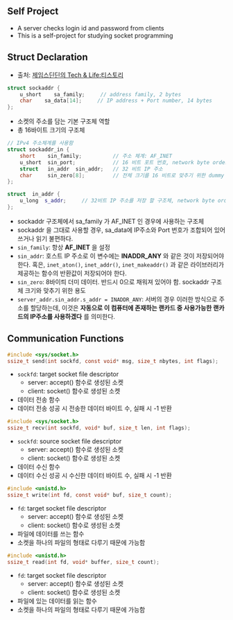 ## Self Project
- A server checks login id and password from clients
- This is a self-project for studying socket programming

## Struct Declaration

- 출처: [제임스딘딘의 Tech & Life:티스토리](https://techlog.gurucat.net/292)

```c++
struct sockaddr {
	u_short    sa_family;     // address family, 2 bytes
	char    sa_data[14];     // IP address + Port number, 14 bytes
};
```
- 소켓의 주소를 담는 기본 구조체 역할
- 총 16바이트 크기의 구조체

```c++
// IPv4 주소체계를 사용함
struct sockaddr_in {
	short    sin_family;          // 주소 체계: AF_INET
	u_short  sin_port;            // 16 비트 포트 번호, network byte order
	struct   in_addr  sin_addr;   // 32 비트 IP 주소
	char     sin_zero[8];         // 전체 크기를 16 비트로 맞추기 위한 dummy
};

struct  in_addr {
	u_long  s_addr;     // 32비트 IP 주소를 저장 할 구조체, network byte order
};

```
- sockaddr 구조체에서 sa_family 가 AF_INET 인 경우에 사용하는 구조체
- sockaddr 을 그대로 사용할 경우, sa_data에 IP주소와 Port 번호가 조합되어 있어 쓰거나 읽기 불편하다.
- `sin_family`: 항상 **AF_INET** 을 설정
- `sin_addr`: 호스트 IP 주소로 이 변수에는 **INADDR_ANY** 와 같은 것이 저장되어야 한다. 혹은, `inet_aton()`, `inet_addr()`, `inet_makeaddr()` 과 같은 라이브러리가 제공하는 함수의 반환값이 저장되어야 한다.
- `sin_zero`: 8바이틔 더미 데이터. 반드시 0으로 채워져 있어야 함. sockaddr 구조체 크기와 맞추기 위한 용도
- `server_addr.sin_addr.s_addr = INADDR_ANY`: 서버의 경우 이러한 방식으로 주소를 할당하는데, 이것은 **자동으로 이 컴퓨터에 존재하는 랜카드 중 사용가능한 랜카드의 IP주소를 사용하겠다** 를 의미한다.

## Communication Functions
```c
#include <sys/socket.h>
ssize_t send(int sockfd, const void* msg, size_t nbytes, int flags);
```
- `sockfd`: target socket file descriptor
	- server: accept() 함수로 생성된 소켓
	- client: socket() 함수로 생성된 소켓
- 데이터 전송 함수
- 데이터 전송 성공 시 전송한 데이터 바이트 수, 실패 시 -1 반환


```c
#include <sys/socket.h>
ssize_t recv(int sockfd, void* buf, size_t len, int flags);
```
- `sockfd`: source socket file descriptor
	- server: accept() 함수로 생성된 소켓
	- client: socket() 함수로 생성된 소켓
- 데이터 수신 함수
- 데이터 수신 성공 시 수신한 데이터 바이트 수, 실패 시 -1 반환


```c
#include <unistd.h>
ssize_t write(int fd, const void* buf, size_t count);
```
- `fd`: target socket file descriptor
	- server: accept() 함수로 생성된 소켓
	- client: socket() 함수로 생성된 소켓
- 파일에 데이터를 쓰는 함수
- 소켓을 하나의 파일의 형태로 다루기 때문에 가능함


```c
#include <unistd.h>
ssize_t read(int fd, void* buffer, size_t count);
```
- `fd`: target socket file descriptor
	- server: accept() 함수로 생성된 소켓
	- client: socket() 함수로 생성된 소켓
- 파일에 있는 데이터를 읽는 함수
- 소켓을 하나의 파일의 형태로 다루기 때문에 가능함

